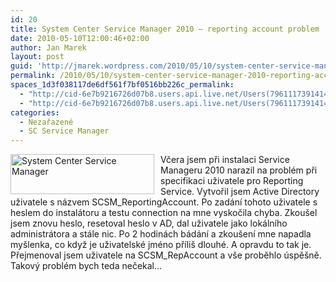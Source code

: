 ```yaml
---
id: 20
title: System Center Service Manager 2010 – reporting account problem
date: 2010-05-10T12:00:46+02:00
author: Jan Marek
layout: post
guid: 'http://jmarek.wordpress.com/2010/05/10/system-center-service-manager-2010-%e2%80%93-reporting-account-problem'
permalink: /2010/05/10/system-center-service-manager-2010-reporting-account-problem/
spaces_1d3f038117de6df561f7bf0516bb226c_permalink:
  - "http://cid-6e7b9216726d07b8.users.api.live.net/Users(7961117391414167480)/Blogs('6E7B9216726D07B8!242')/Entries('6E7B9216726D07B8!291')?authkey=EpZNAU0huAk%24"
  - "http://cid-6e7b9216726d07b8.users.api.live.net/Users(7961117391414167480)/Blogs('6E7B9216726D07B8!242')/Entries('6E7B9216726D07B8!291')?authkey=EpZNAU0huAk%24"
categories:
  - Nezařazené
  - SC Service Manager
---
```

<div id="msgcns!6E7B9216726D07B8!291" class="bvMsg">
  <p>
    <img style="display:inline;margin:0 10px 0 0;" alt="System Center Service Manager" align="left" src="http://i.microsoft.com/global/systemcenter/en/us/PublishingImages/SysCnt-ServiceMgr.png" width="230" height="64" />
  </p>
  
  <p>
    Včera jsem při instalaci Service Manageru 2010 narazil na problém při specifikaci uživatele pro Reporting Service. Vytvořil jsem Active Directory uživatele s názvem SCSM_ReportingAccount. Po zadání tohoto uživatele s heslem do instalátoru a testu connection na mne vyskočila chyba. Zkoušel jsem znovu heslo, resetoval heslo v AD, dal uživatele jako lokálního administrátora a stále nic. Po 2 hodinách bádání a zkoušení mne napadla myšlenka, co když je uživatelské jméno příliš dlouhé. A opravdu to tak je. Přejmenoval jsem uživatele na SCSM_RepAccount a vše proběhlo úspěšně. Takový problém bych teda nečekal…
  </p>
</div>
